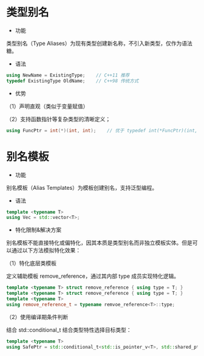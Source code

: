 # 类型别名

+ 功能

类型别名（Type Aliases）为现有类型创建新名称，不引入新类型，仅作为语法糖。

+ 语法
```C++
using NewName = ExistingType;    // C++11 推荐
typedef ExistingType OldName;    // C++98 传统方式
```

+ 优势

（1）声明直观（类似于变量赋值）

（2）支持函数指针等复杂类型的清晰定义；
```C++
using FuncPtr = int(*)(int, int);    // 优于 typedef int(*FuncPtr)(int, int);
```

# 别名模板

+ 功能

别名模板（Alias Templates）为模板创建别名，支持泛型编程。

+ 语法

```C++
template <typename T>
using Vec = std::vector<T>;
```

+ 特化限制&解决方案

别名模板不能直接特化或偏特化，因其本质是类型别名而非独立模板实体。但是可以通过以下方法模拟特化效果：

（1）特化底层类模板

定义辅助模板 remove_reference，通过其内部 type 成员实现特化逻辑。

```C++
template <typename T> struct remove_reference { using type = T; }
template <typename T> struct remove_reference { using type = T; }
template <typename T>
using remove_reference_t = typename remvoe_reference<T>::type;
```
（2）使用编译期条件判断

结合 std::conditional_t 结合类型特性选择目标类型：

```C++
template <typename T>
using SafePtr = std::conditional_t<std::is_pointer_v<T>, std::shared_ptr<T>, T>;
```


